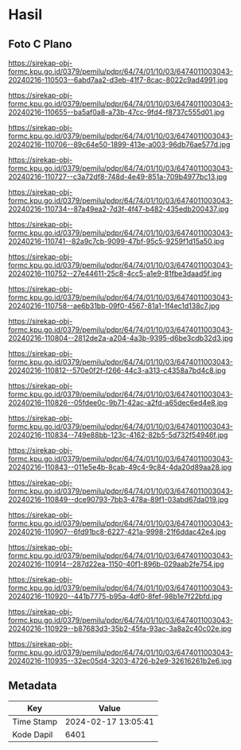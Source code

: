 # Hasil

## Foto C Plano

https://sirekap-obj-formc.kpu.go.id/0379/pemilu/pdpr/64/74/01/10/03/6474011003043-20240216-110503--6abd7aa2-d3eb-41f7-8cac-8022c9ad4991.jpg

https://sirekap-obj-formc.kpu.go.id/0379/pemilu/pdpr/64/74/01/10/03/6474011003043-20240216-110655--ba5af0a8-a73b-47cc-9fd4-f8737c555d01.jpg

https://sirekap-obj-formc.kpu.go.id/0379/pemilu/pdpr/64/74/01/10/03/6474011003043-20240216-110706--89c64e50-1899-413e-a003-96db76ae577d.jpg

https://sirekap-obj-formc.kpu.go.id/0379/pemilu/pdpr/64/74/01/10/03/6474011003043-20240216-110727--c3a72df8-748d-4e49-851a-709b4977bc13.jpg

https://sirekap-obj-formc.kpu.go.id/0379/pemilu/pdpr/64/74/01/10/03/6474011003043-20240216-110734--87a49ea2-7d3f-4f47-b482-435edb200437.jpg

https://sirekap-obj-formc.kpu.go.id/0379/pemilu/pdpr/64/74/01/10/03/6474011003043-20240216-110741--82a9c7cb-9099-47bf-95c5-9259f1d15a50.jpg

https://sirekap-obj-formc.kpu.go.id/0379/pemilu/pdpr/64/74/01/10/03/6474011003043-20240216-110752--27e44611-25c8-4cc5-a1e9-81fbe3daad5f.jpg

https://sirekap-obj-formc.kpu.go.id/0379/pemilu/pdpr/64/74/01/10/03/6474011003043-20240216-110758--ae6b31bb-09f0-4567-81a1-1f4ec1d138c7.jpg

https://sirekap-obj-formc.kpu.go.id/0379/pemilu/pdpr/64/74/01/10/03/6474011003043-20240216-110804--2812de2a-a204-4a3b-9395-d6be3cdb32d3.jpg

https://sirekap-obj-formc.kpu.go.id/0379/pemilu/pdpr/64/74/01/10/03/6474011003043-20240216-110812--570e0f2f-f266-44c3-a313-c4358a7bd4c8.jpg

https://sirekap-obj-formc.kpu.go.id/0379/pemilu/pdpr/64/74/01/10/03/6474011003043-20240216-110826--05fdee0c-9b71-42ac-a2fd-a65dec6ed4e8.jpg

https://sirekap-obj-formc.kpu.go.id/0379/pemilu/pdpr/64/74/01/10/03/6474011003043-20240216-110834--749e88bb-123c-4162-82b5-5d732f54946f.jpg

https://sirekap-obj-formc.kpu.go.id/0379/pemilu/pdpr/64/74/01/10/03/6474011003043-20240216-110843--011e5e4b-8cab-49c4-9c84-4da20d89aa28.jpg

https://sirekap-obj-formc.kpu.go.id/0379/pemilu/pdpr/64/74/01/10/03/6474011003043-20240216-110849--dce90793-7bb3-478a-89f1-03abd67da019.jpg

https://sirekap-obj-formc.kpu.go.id/0379/pemilu/pdpr/64/74/01/10/03/6474011003043-20240216-110907--6fd91bc8-6227-421a-9998-21f6ddac42e4.jpg

https://sirekap-obj-formc.kpu.go.id/0379/pemilu/pdpr/64/74/01/10/03/6474011003043-20240216-110914--287d22ea-1150-40f1-896b-029aab2fe754.jpg

https://sirekap-obj-formc.kpu.go.id/0379/pemilu/pdpr/64/74/01/10/03/6474011003043-20240216-110920--441b7775-b95a-4df0-8fef-98b1e7f22bfd.jpg

https://sirekap-obj-formc.kpu.go.id/0379/pemilu/pdpr/64/74/01/10/03/6474011003043-20240216-110929--b87683d3-35b2-45fa-93ac-3a8a2c40c02e.jpg

https://sirekap-obj-formc.kpu.go.id/0379/pemilu/pdpr/64/74/01/10/03/6474011003043-20240216-110935--32ec05d4-3203-4726-b2e9-32616261b2e6.jpg


## Metadata

| Key        | Value               |
| ---------- | ------------------- |
| Time Stamp | 2024-02-17 13:05:41 |
| Kode Dapil | 6401                |



